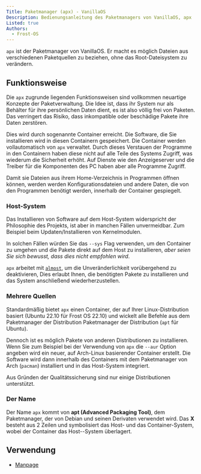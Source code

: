 ```yaml
---
Title: Paketmanager (apx) - VanillaOS
Description: Bedienungsanleitung des Paketmanagers von VanillaOS, apx
Listed: true
Authors: 
  - Frost-OS
---
```


`apx` ist der Paketmanager von VanillaOS. Er macht es möglich Dateien aus verschiedenen Paketquellen zu beziehen, ohne das Root-Dateisystem zu verändern.

## Funktionsweise

Die `apx` zugrunde liegenden Funktionsweisen sind vollkommen neuartige Konzepte der Paketverwaltung. Die Idee ist, dass ihr System nur als Behälter für ihre persönlichen Daten dient, es ist also völlig frei von Paketen. Das verringert das Risiko, dass inkompatible oder beschädige Pakete ihre Daten zerstören.

Dies wird durch sogenannte Container erreicht. Die Software, die Sie installieren wird in diesen Containern gespeichert. Die Container werden vollautomatisch von `apx` verwaltet. Durch dieses Verstauen der Programme in den Containern haben diese nicht auf alle Teile des Systems Zugriff, was wiederum die Sicherheit erhöht. Auf Dienste wie den Anzeigeserver und die Treiber für die Komponenten des PC haben aber alle Programme Zugriff.

Damit sie Dateien aus ihrem Home-Verzeichnis in Programmen öffnen können, werden werden Konfigurationsdateien und andere Daten, die von den Programmen benötigt werden, innerhalb der Container gespiegelt.

### Host-System

Das Installieren von Software auf dem Host-System widerspricht der Philosophie des Projekts, ist aber in manchen Fällen unvermeidbar. Zum Beispiel beim Updaten/Installieren von Kernelmodulen.

In solchen Fällen würden Sie das `--sys` Flag verwenden, um den Container zu umgehen und  die Pakete direkt auf dem Host zu installieren, *aber seien Sie sich bewusst, dass dies nicht empfohlen wird*.

`apx` arbeitet mit [`almost`](/docs/almost), um die Unveränderlichkeit vorübergehend zu deaktivieren,
Dies erlaubt Ihnen, die benötigten Pakete zu installieren und das System anschließend wiederherzustellen.

### Mehrere Quellen

Standardmäßig bietet `apx` einen Container, der auf Ihrer Linux-Distribution basiert (Ubuntu 22.10 für Frost OS 22.10) und wickelt alle Befehle aus dem Paketmanager der Distribution Paketmanager der Distribution (`apt` für Ubuntu).

Dennoch ist es möglich Pakete von anderen Distributionen zu installieren. Wenn Sie zum Beispiel bei der Verwendung von `apx` die `--aur` Option angeben wird ein neuer, auf Arch-Linux basierender Container erstellt. Die Software wird dann innerhalb des Containers mit dem Paketmanager von Arch (`pacman`) installiert und in das Host-System integriert.

Aus Gründen der Qualitätssicherung sind nur einige Distributionen unterstützt.

### Der Name

Der Name `apx` kommt von **apt (Advanced Packaging Tool)**, dem Paketmanager, der von Debian und seinen Derivaten verwendet wird. Das **X** besteht aus 2 Zeilen und symbolisiert das Host- und das Container-System, wobei der Container das Host--System überlagert.

## Verwendung

- [Manpage](apx-manpage)
